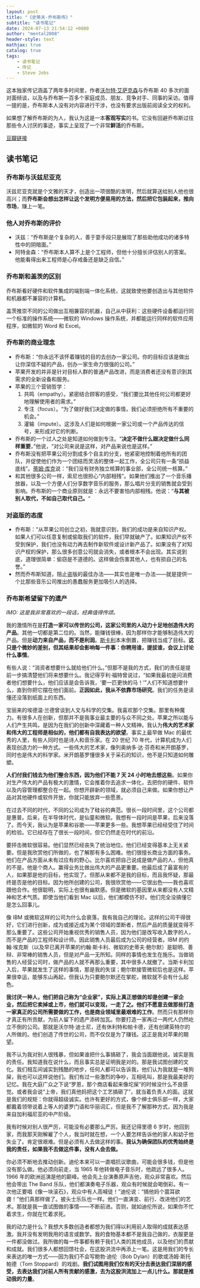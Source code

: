 ```yaml
---
layout: post
title: "《史蒂夫·乔布斯传》"
subtitle: "读书笔记"
date: 2024-07-13 21:54:12 +0800
author: "mental2008"
header-style: text
mathjax: true
catalog: true
tags:
    - 读书笔记
    - 传记
    - Steve Jobs
---
```


这本独家传记涵盖了两年多时间里，作者[沃尔特·艾萨克森](https://en.wikipedia.org/wiki/Walter_Isaacson)与乔布斯 40 多次的面对面倾谈，以及与乔布斯一百多个家庭成员、朋友、竞争对手、同事的采访。值得一提的是，乔布斯本人没有对内容进行干涉，也没有要求出版前阅读全文的权利。

如果想了解乔布斯的为人，我认为这是一本**客观写实**的书。它没有回避乔布斯过往那些令人讨厌的事迹，事实上呈现了一个非常**鲜活**的乔布斯。

[豆瓣链接](https://book.douban.com/subject/6798611/)

## 读书笔记

### 乔布斯与沃兹尼亚克

沃兹尼亚克就是个文雅的天才，创造出一项很酷的发明，然后就算送给别人他也很高兴；而**乔布斯会想出怎样让这个发明方便易用的方法，然后把它包装起来，推向市场**，赚上一笔。

### 他人对乔布斯的评价

* 沃兹：“乔布斯是个复杂的人，善于耍手段只是展现了那些助他成功的诸多特性中的阴暗面。”
* 阿特金森：“乔布斯本人算不上是个工程师，但他十分擅长评估别人的答案。他能看得出来工程师是心存戒备还是缺乏自信。”

### 乔布斯和盖茨的区别

乔布斯看好硬件和软件集成的端到端一体化系统，这就致使他要创造出与其他软件和机器都不兼容的计算机。

盖茨推崇不同的公司做出互相兼容的机器，自己从中获利：这些硬件设备都运行同一个标准的操作系统——微软的 Windows 操作系统，并都能运行同样的软件应用程序，如微软的 Word 和 Excel。

### 乔布斯的商业理念

- 乔布斯：“你永远不该怀着赚钱的目的去创办一家公司。你的目标应该是做出让你深信不疑的产品，创办一家生命力很强的公司。”
- 苹果开发的并非是针对目标人群的普通产品改进，而是消费者还没有意识到其需求的全新设备和服务。
- 苹果的三个营销哲学：
	1. 共鸣（empathy）。紧密结合顾客的感受，“我们要比其他任何公司都更好地理解使用者的需求。”
	2. 专注（focus）。“为了做好我们决定做的事情，我们必须拒绝所有不重要的机会。”
	3. 灌输（impute）。这涉及人们是如何根据一家公司或一个产品传达的信号，来形成对它的判断。
- 乔布斯的一个过人之处是知道如何做到专注。“**决定不做什么跟决定做什么同样重要**，”他说，“对公司来说是这样，对产品来说也是这样。”
- 乔布斯没有把苹果公司分割成多个自主的分支，他紧密地控制着他所有的团队，并促使他们作为一个团结而灵活的整体一起工作，全公司只有一条“损益底线”。[蒂姆·库克](https://en.wikipedia.org/wiki/Tim_Cook)说：“我们没有财务独立核算的事业部，全公司统一核算。”
- 和其他很多公司一样，索尼也很担心“内部相残”。如果他们推出了一个音乐播放器，以及一个方便人们分享数字音乐的服务，那么唱片分支的销售就会受到影响。乔布斯的一个商业原则就是：永远不要害怕内部相残。他说：“**与其被别人取代，不如自己取代自己。**“

### 对盗版的态度

- 乔布斯：“从苹果公司创立之初，我就意识到，我们的成功是来自知识产权。如果人们可以任意复制或偷取我们的软件，我们早就破产了。如果知识产权不受到保护，我们也没有动力再去制作新软件或设计新产品了。如果没有了对知识产杈的保护，那么很多创意公司就会消失，或者根本不会出现。其实说到底，道理很简单：偷窃是不道德的。这样做会伤害其他人，也有损自己的名誉。”
- 然而乔布斯知道，阻止盗版的最佳办法——其实也是唯一办法——就是提供一个比那些音乐公司推出的愚蠢服务更加吸引人的选择。

### 乔布斯希望留下的遗产

*IMO: 这是我非常喜欢的一段话，经典值得传颂。*

我的激情所在是**打造一家可以传世的公司，这家公司里的人动力十足地创造伟大的产品**。其他一切都是第二位的。当然，能赚钱很棒，因为那样你才能够制造伟大的产品。但是**动力来自产品，而不是利润**。[斯卡利](https://en.wikipedia.org/wiki/John_Sculley)本末倒置，把赚钱当成了目标。**这只是个微妙的差别，但其结果却会影响每一件事：你聘用谁，提拔谁，会议上讨论什么事情**。

有些人说：“消资者想要什么就给他们什么。”但那不是我的方式，我们的责任是提前一步搞清楚他们将来想要什么。我记得亨利·福特曾说过，“如果我最初是问消费者他们想要什么，他们应该是会告诉我，‘要一匹更快的马！’”人们不知道想要什么，直到你把它摆在他们面前。**正因如此，我从不依靠市场研究**。我们的任务是读懂还没落到纸面上的东西。

宝丽来的埃德温·兰德曾谈到人文与科学的交集。我喜欢那个交集。那里有种魔力。有很多人在创新，但那并不是我事业最主要的与众不同之处。苹果之所以能与人们产生共鸣，是因为在我们的创新中深藏着一种人文精神。我认为**伟大的艺术家和伟大的工程师是相似的，他们都有自我表达的欲望**。事实上最早做 Mac 的最优秀的人里，有些人同时也是诗人和音乐家。在 20 世纪 70 年代，计算机成为人们表现创造力的一种方式。一些伟大的艺术家，像列奥纳多·达·芬奇和米开朗基罗，同时也是伟大的科学家。米开朗基罗懂很多关于采石的知识，他不是只知道如何雕塑。

**人们付我们钱去为他们整合东西，因为他们不能 7 天 24 小时地去想这些**。如果你对生产伟大的产品有极大的激情，它会推着你去追求一体化，去把你的硬件、软件以及内容管理都整合在一起。你想开辟新的领域，就必须自己来做。如果你想让产品对其他硬件或软件开放，你就只能放弃一些愿景。

在过去不同的时代，不同的公司成为了硅谷的典范。很长一段时间里，这个公司都是惠普。后来，在半导体时代，是仙童和微软。我想有一段时间是苹果，后来没落了。而今天，我认为是苹果和谷歌——苹果更多一些。我想苹果已经经受住了时间的检验。它已经存在了很长一段时间，但它仍然走在时代的前沿。

要抨击微软很容易。他们显然已经丧失了统治地位。他们已经变得基本上无关紧要。但是我欣赏他们所做的，也了解那有多么困难。他们很擅长商业方面的事务。他们在产品方面从未有过应有的野心。比尔喜欢把自己说成是做产品的人，但他真的不是。他是个商人。赢得业务比做出伟大的产品更重要。他最后成了最富有的人，如果那是他的目标，他实现了。但那从来都不是我的目标，而且我怀疑，那最终是否是他的目标。因为他所创建的公司，我很欣赏他——它很出色——我也喜欢跟他合作。他很聪明，实际上也很有幽默感。但是微软的基因里从来都没有人文精神和艺术气质。即使当他们看到 Mac 以后，他们都模仿不好。他们完全没搞懂它是怎么回事儿。

像 IBM 或微软这样的公司为什么会衰落，我有我自己的理论。这样的公司干得很好，它们进行创新，成为或接近成为某个领域的垄断者，然后产品的质量就变得不那么重要了。这些公司开始重视优秀的销售人员，因为他们是改写收入数字的人，而不是产品的工程师和设计师。因此销售人员最后成为公司的经营者。IBM 的约翰·埃克斯（以及早已离开苹果的约翰·斯卡利、微软的史蒂夫·鲍尔默）是聪明、善辩、非常棒的销售人员，但是对产品一无所知。同样的事情也发生在施乐。当做销售的人经营公司时，做产品的人就不再那么重要，其中很多人就撤了。当斯卡利加入后，苹果就发生了这样的事情，那是我的失误；鲍尔默接管微软后也是这样。苹果很幸运，能够东山再起，但我认为只要鲍尔默还在掌舵，微软就不会有什么起色。

**我讨厌一种人，他们把自己称为“企业家”，实际上真正想做的却是创建一家企业，然后把它卖掉或上市，他们就可以变现，一走了之。他们不愿意去做那些打造一家真正的公司所需要做的工作，也是商业领域里最艰难的工作**。然而只有那样你才真正有所贡献，为前人留下的遗产添砖加瓦。你要打造一家再过一两代人仍然屹立不倒的公司。那就是沃尔特·迪士尼，还有休利特和帕卡德，还有创建英特尔的人所做的。他们创造了传世的公司，而不仅仅是为了赚钱。这正是我对苹果的期望。

我不认为我对别人很残暴，但如果谁把什么事搞砸了，我会当面跟他说。诚实是我的责任。我知道我在说什么，而且事实总是证明我是对的。那是我试图创建的文化。我们相互间诚实到残酷的地步，任何人都可以告诉我，他们认为我就是一堆狗屎，我也可以这样说他们。我们有过一些激烈的争吵，互相吼叫，那是我最美好的记忆。我在大庭广众之下说“罗恩，那个商店看起来像坨屎”的时候没什么不良感觉。或者我会说“上帝，我们真他妈把这个工艺搞砸了”，就当着负责人的面。这就是我们的规矩：你就得超级诚实。也许有更好的方式，像个绅士俱乐部一样，大家都戴着领带说着上等人的婆罗门语和华丽词汇，但是我不了解那种方式，因为我是来自加利福尼亚的中产阶级。

我有时候对别人很严厉，可能没有必要那么严厉。我还记得里德 6 岁时，他回到家，而我那天刚解雇了个人，我当时就在想，一个人要怎样告诉他的家人和幼子他失业了。肯定很艰难。但是必须有人去做这样的事。**我认为确保团队的优秀始终是我的责任，如果我不去做这件事，没有人会去做。**

你必须不断地去推动创新。迪伦本来可以一直唱抗议歌曲，可能会很多钱，但是他没有那么做。他必须向前走，当 1965 年他转做电子音乐时，他疏远了很多人。1966 年的欧洲巡演是他的巅峰。他会先上台演奏原声吉他，观众非常喜欢。然后他会带出 The Band 乐队，他们都演奏电子乐器，观众有时候就会喝倒彩。有一次他正要唱《像一块滚石》，观众中有人高喊徒！”迪伦说：“搞他妈个震耳欲聋！”他们真那样做了。披头士乐队也一样。他们一直演变、前行、改进他们的艺术。那就是我一直试图做的事情——不断前进。否则，就如迪伦所说，如果你不忙着求生，你就在忙着求死。

我的动力是什么？我想大多数创造者都想为我们得以利用前人取得的成就表达感激。我并没有发明我用的语言或数学。我的食物基本都不是我自己做的，衣服更是一件都没做过。我所做的每一件事都有赖于我们人类的其他成员，以及他们的贯献和成就。我们很多人都想回馈社会，在这股洪流中再添上一笔。这是用我们的专长来表达的唯一方式——因为我们不会写鲍勃·迪伦（Bob Dylan）的歌或汤姆·斯托帕德（Tom Stoppard）的戏剧。**我们试图用我们仅有的天分去表达我们深层的感受，去表达我们对前人所有贡献的感激，去为这股洪流加上一点儿什么。那就是推动我的力量**。
